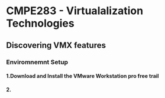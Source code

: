 # CMPE283 - Virtualalization Technologies
## Discovering VMX features

### Enviromnemnt Setup
#### 1.Download and Install the VMware Workstation pro free trail
#### 2.
